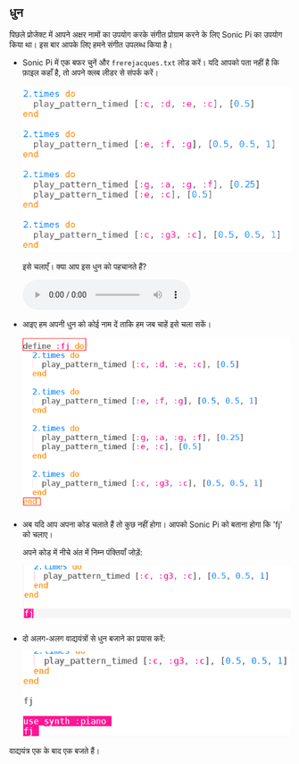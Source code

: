 ## धुन

पिछले प्रोजेक्ट में आपने अक्षर नामों का उपयोग करके संगीत प्रोग्राम करने के लिए Sonic Pi का उपयोग किया था। इस बार आपके लिए हमने संगीत उपलब्ध किया है।

+ Sonic Pi में एक बफर चुनें और `frerejacques.txt` लोड करें। यदि आपको पता नहीं है कि फ़ाइल कहाँ है, तो अपने क्लब लीडर से संपर्क करें।
    
    ![स्क्रीनशॉट](images/round-starter.png)
    
    इसे चलाएँ। क्या आप इस धुन को पहचानते हैं?
    
    <div id="audio-preview" class="pdf-hidden">
      <audio controls preload> <source src="resources/frerejacques1.mp3" type="audio/mpeg"> आपका ब्राउज़र <code>audio</code> तत्व का समर्थन नहीं करता है। </audio>
    </div>
+ आइए हम अपनी धुन को कोई नाम दें ताकि हम जब चाहें इसे चला सकें।
    
    ![स्क्रीनशॉट](images/round-define.png)

+ अब यदि आप अपना कोड चलाते हैं तो कुछ नहीं होगा। आपको Sonic Pi को बताना होगा कि 'fj' को चलाए।
    
    अपने कोड में नीचे अंत में निम्न पंक्तियाँ जोड़ें:
    
    ![स्क्रीनशॉट](images/round-part1.png)

+ दो अलग-अलग वाद्ययंत्रों से धुन बजाने का प्रयास करें:
    
    ![स्क्रीनशॉट](images/round-part2.png)

वाद्ययंत्र एक के बाद एक बजते हैं।